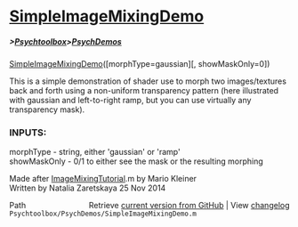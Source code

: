 # [SimpleImageMixingDemo](SimpleImageMixingDemo)
##### >[Psychtoolbox](Psychtoolbox)>[PsychDemos](PsychDemos)

[SimpleImageMixingDemo](SimpleImageMixingDemo)([morphType=gaussian][, showMaskOnly=0])  
  
This is a simple demonstration of shader use to morph two images/textures   
back and forth using a non-uniform transparency pattern (here illustrated   
with gaussian and left-to-right ramp, but you can use virtually any  
transparency mask).  
  
### INPUTS:  
morphType - string, either 'gaussian' or 'ramp'  
showMaskOnly - 0/1 to either see the mask or the resulting morphing  
  
Made after [ImageMixingTutorial](ImageMixingTutorial).m by Mario Kleiner  
Written by Natalia Zaretskaya 25 Nov 2014  




<div class="code_header" style="text-align:right;">
  <span style="float:left;">Path&nbsp;&nbsp;</span> <span class="counter">Retrieve <a href=
  "https://raw.github.com/Psychtoolbox-3/Psychtoolbox-3/beta/Psychtoolbox/PsychDemos/SimpleImageMixingDemo.m">current version from GitHub</a> | View <a href=
  "https://github.com/Psychtoolbox-3/Psychtoolbox-3/commits/beta/Psychtoolbox/PsychDemos/SimpleImageMixingDemo.m">changelog</a></span>
</div>
<div class="code">
  <code>Psychtoolbox/PsychDemos/SimpleImageMixingDemo.m</code>
</div>

